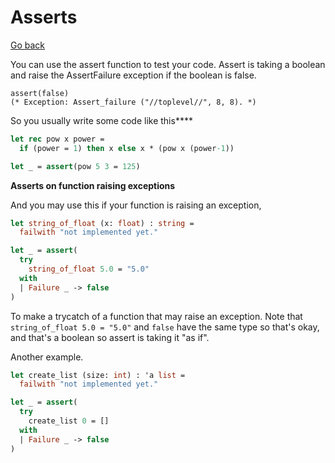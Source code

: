 # Asserts

[Go back](..)

You can use the assert function to test your code.
Assert is taking a boolean and raise the AssertFailure
exception if the boolean is false.

```
assert(false)
(* Exception: Assert_failure ("//toplevel//", 8, 8). *)
```

So you usually write some code like this****

```ocaml
let rec pow x power = 
  if (power = 1) then x else x * (pow x (power-1))

let _ = assert(pow 5 3 = 125)
```

<div class="sl"></div>

**Asserts on function raising exceptions**

And you may use this if your function is raising an
exception,

```ocaml
let string_of_float (x: float) : string =
  failwith "not implemented yet." 

let _ = assert(
  try 
    string_of_float 5.0 = "5.0"
  with
  | Failure _ -> false 
)
```

To make a trycatch of a function that may raise an exception.
Note that ``string_of_float 5.0 = "5.0"`` and `false`
have the same type so that's okay, and that's a boolean
so assert is taking it "as if".

Another example.

```ocaml
let create_list (size: int) : 'a list =
  failwith "not implemented yet." 

let _ = assert(
  try 
    create_list 0 = []
  with
  | Failure _ -> false 
)
```